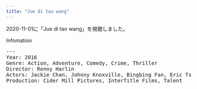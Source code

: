 ```yaml
---
title: "Jue di tao wang"
---
```

2020-11-01に「Jue di tao wang」を視聴しました。

Infomation
<pre>
---
Year: 2016
Genre: Action, Adventure, Comedy, Crime, Thriller
Director: Renny Harlin
Actors: Jackie Chan, Johnny Knoxville, Bingbing Fan, Eric Tsang
Production: Cider Mill Pictures, InterTitle Films, Talent
</pre>
